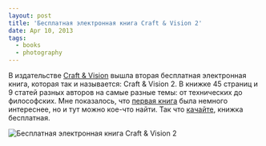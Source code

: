 ```yaml
---
layout: post
title: 'Бесплатная электронная книга Craft & Vision 2'
date: Apr 10, 2013
tags:
  - books
  - photography
---
```


В издательстве [Craft & Vision](http://bit.ly/cv-books) вышла вторая бесплатная электронная книга, которая так и называется: Craft & Vision 2. В книжке 45 страниц и 9 статей разных авторов на самые разные темы: от технических до философских. Мне показалось, что [первая книга](http://birdwatcher.ru/blog/5278/) была немного интереснее, но и тут можно кое-что найти. Так что [качайте](http://bit.ly/cv-books), книжка бесплатная.

![Бесплатная электронная книга Craft & Vision 2](upload://craft-and-vision-2.jpg)
